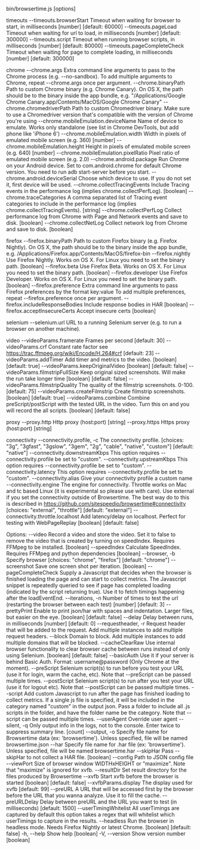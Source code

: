 bin/browsertime.js [options] <url>

timeouts
  --timeouts.browserStart       Timeout when waiting for browser to start, in milliseconds  [number] [default: 60000]
  --timeouts.pageLoad           Timeout when waiting for url to load, in milliseconds  [number] [default: 300000]
  --timeouts.script             Timeout when running browser scripts, in milliseconds  [number] [default: 80000]
  --timeouts.pageCompleteCheck  Timeout when waiting for page to complete loading, in milliseconds  [number] [default: 300000]

chrome
  --chrome.args                        Extra command line arguments to pass to the Chrome process (e.g. --no-sandbox). To add multiple arguments to Chrome, repeat --chrome.args once per argument.
  --chrome.binaryPath                  Path to custom Chrome binary (e.g. Chrome Canary). On OS X, the path should be to the binary inside the app bundle, e.g. "/Applications/Google Chrome Canary.app/Contents/MacOS/Google Chrome Canary"
  --chrome.chromedriverPath            Path to custom Chromedriver binary. Make sure to use a Chromedriver version that's compatible with the version of Chrome you're using
  --chrome.mobileEmulation.deviceName  Name of device to emulate. Works only standalone (see list in Chrome DevTools, but add phone like 'iPhone 6')
  --chrome.mobileEmulation.width       Width in pixels of emulated mobile screen (e.g. 360)  [number]
  --chrome.mobileEmulation.height      Height in pixels of emulated mobile screen (e.g. 640)  [number]
  --chrome.mobileEmulation.pixelRatio  Pixel ratio of emulated mobile screen (e.g. 2.0)
  --chrome.android.package             Run Chrome on your Android device. Set to com.android.chrome for default Chrome version. You need to run adb start-server before you start.
  --chrome.android.deviceSerial        Choose which device to use. If you do not set it, first device will be used.
  --chrome.collectTracingEvents        Include Tracing events in the performance log (implies chrome.collectPerfLog).  [boolean]
  --chrome.traceCategories             A comma separated list of Tracing event categories to include in the performance log (implies chrome.collectTracingEvents).  [string]
  --chrome.collectPerfLog              Collect performance log from Chrome with Page and Network events and save to disk.  [boolean]
  --chrome.collectNetLog               Collect network log from Chrome and save to disk.  [boolean]

firefox
  --firefox.binaryPath             Path to custom Firefox binary (e.g. Firefox Nightly). On OS X, the path should be to the binary inside the app bundle, e.g. /Applications/Firefox.app/Contents/MacOS/firefox-bin
  --firefox.nightly                Use Firefox Nightly. Works on OS X. For Linux you need to set the binary path.  [boolean]
  --firefox.beta                   Use Firefox Beta. Works on OS X. For Linux you need to set the binary path.  [boolean]
  --firefox.developer              Use Firefox Developer. Works on OS X. For Linux you need to set the binary path.  [boolean]
  --firefox.preference             Extra command line arguments to pass Firefox preferences by the format key:value To add multiple preferences, repeat --firefox.preference once per argument.
  --firefox.includeResponseBodies  Include response bodies in HAR  [boolean]
  --firefox.acceptInsecureCerts    Accept insecure certs  [boolean]

selenium
  --selenium.url  URL to a running Selenium server (e.g. to run a browser on another machine).

video
  --videoParams.framerate          Frames per second  [default: 30]
  --videoParams.crf                Constant rate factor see https://trac.ffmpeg.org/wiki/Encode/H.264#crf  [default: 23]
  --videoParams.addTimer           Add timer and metrics to the video.  [boolean] [default: true]
  --videoParams.keepOriginalVideo  [boolean] [default: false]
  --videoParams.filmstripFullSize  Keep original sized screenshots. Will make the run take longer time  [boolean] [default: false]
  --videoParams.filmstripQuality   The quality of the filmstrip screenshots. 0-100.  [default: 75]
  --videoParams.createFilmstrip    Create filmstrip screenshots.  [boolean] [default: true]
  --videoParams.combine            Combine preScript/postScript with the tested URL in the video. Turn this on and you will record the all scripts.  [boolean] [default: false]

proxy
  --proxy.http   Http proxy (host:port)  [string]
  --proxy.https  Https proxy (host:port)  [string]

connectivity
  --connectivity.profile, -c         The connectivity profile.  [choices: "3g", "3gfast", "3gslow", "3gem", "2g", "cable", "native", "custom"] [default: "native"]
  --connectivity.downstreamKbps      This option requires --connectivity.profile be set to "custom".
  --connectivity.upstreamKbps        This option requires --connectivity.profile be set to "custom".
  --connectivity.latency             This option requires --connectivity.profile be set to "custom".
  --connectivity.alias               Give your connectivity profile a custom name
  --connectivity.engine              The engine for connectivity. Throttle works on Mac and tc based Linux (it is experimental so please use with care). Use external if you set the connectivity outside of Browsertime. The best way do to this is described in https://github.com/sitespeedio/browsertime#connectivity  [choices: "external", "throttle"] [default: "external"]
  --connectivity.throttle.localhost  Add latency/delay on localhost. Perfect for testing with WebPageReplay  [boolean] [default: false]

Options:
  --video                Record a video and store the video. Set it to false to remove the video that is created by turning on speedIndex. Requires FFMpeg to be installed.  [boolean]
  --speedIndex           Calculate SpeedIndex. Requires FFMpeg and python dependencies  [boolean]
  --browser, -b          Specify browser  [choices: "chrome", "firefox"] [default: "chrome"]
  --screenshot           Save one screen shot per iteration.  [boolean]
  --pageCompleteCheck    Supply a Javascript that decides when the browser is finished loading the page and can start to collect metrics. The Javascript snippet is repeatedly queried to see if page has completed loading (indicated by the script returning true). Use it to fetch timings happening after the loadEventEnd.
  --iterations, -n       Number of times to test the url (restarting the browser between each test)  [number] [default: 3]
  --prettyPrint          Enable to print json/har with spaces and indentation. Larger files, but easier on the eye.  [boolean] [default: false]
  --delay                Delay between runs, in milliseconds  [number] [default: 0]
  --requestheader, -r    Request header that will be added to the request. Add multiple instances to add multiple request headers.
  --block                Domain to block. Add multiple instances to add multiple domains that will be blocked.
  --cacheClearRaw        Use internal browser functionality to clear browser cache between runs instead of only using Selenium.  [boolean] [default: false]
  --basicAuth            Use it if your server is behind Basic Auth. Format: username@password (Only Chrome at the moment).
  --preScript            Selenium script(s) to run before you test your URL (use it for login, warm the cache, etc). Note that --preScript can be passed multiple times.
  --postScript           Selenium script(s) to run after you test your URL (use it for logout etc). Note that --postScript can be passed multiple times.
  --script               Add custom Javascript to run after the page has finished loading to collect metrics. If a single js file is specified, it will be included in the category named "custom" in the output json. Pass a folder to include all .js scripts in the folder, and have the folder name be the category. Note that --script can be passed multiple times.
  --userAgent            Override user agent
  --silent, -q           Only output info in the logs, not to the console. Enter twice to suppress summary line.  [count]
  --output, -o           Specify file name for Browsertime data (ex: 'browsertime'). Unless specified, file will be named browsertime.json
  --har                  Specify file name for .har file (ex: 'browsertime'). Unless specified, file will be named browsertime.har
  --skipHar              Pass --skipHar to not collect a HAR file.  [boolean]
  --config               Path to JSON config file
  --viewPort             Size of browser window WIDTHxHEIGHT or "maximize". Note that "maximize" is ignored for xvfb.
  --resultDir            Set result directory for the files produced by Browsertime
  --xvfb                 Start xvfb before the browser is started  [boolean] [default: false]
  --xvfbParams.display   The display used for xvfb  [default: 99]
  --preURL               A URL that will be accessed first by the browser before the URL that you wanna analyze. Use it to fill the cache.
  --preURLDelay          Delay between preURL and the URL you want to test (in milliseconds)  [default: 1500]
  --userTimingWhitelist  All userTimings are captured by default this option takes a regex that will whitelist which userTimings to capture in the results.
  --headless             Run the browser in headless mode. Needs Firefox Nightly or latest Chrome.  [boolean] [default: false]
  -h, --help             Show help  [boolean]
  -V, --version          Show version number  [boolean]

